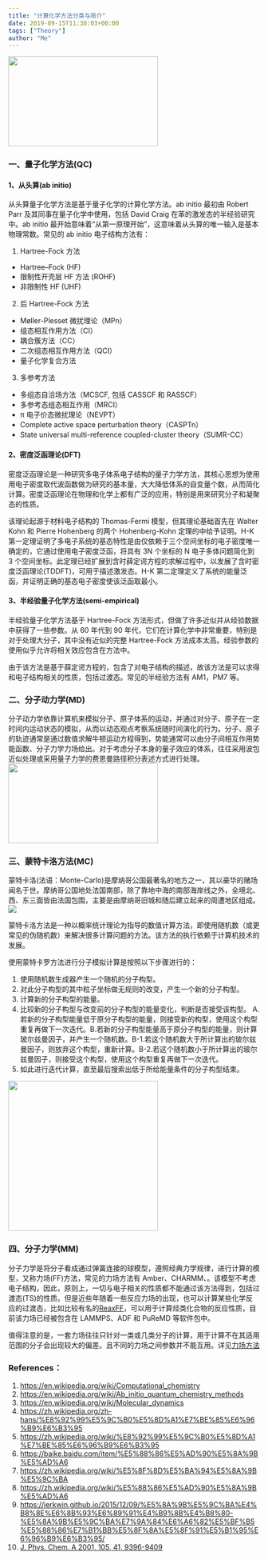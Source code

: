 ```yaml
---
title: "计算化学方法分类与简介"
date: 2019-09-15T11:30:03+00:00
tags: ["Theory"]
author: "Me"
---
```


<img width = '300' height ='180' src ="https://qiniu.smitee.cn/images/2019-09-19/image-9CHjfVQn.png"/>

### 一、量子化学方法(QC)

#### 1、从头算(ab initio)

从头算量子化学方法是基于量子化学的计算化学方法。ab initio 最初由 Robert Parr 及其同事在量子化学中使用，包括 David Craig 在苯的激发态的半经验研究中。ab initio 最开始意味着“从第一原理开始”，这意味着从头算的唯一输入是基本物理常数。常见的 ab initio 电子结构方法有：

1. Hartree-Fock 方法

- Hartree–Fock (HF)
- 限制性开壳层 HF 方法 (ROHF)
- 非限制性 HF (UHF)

2. 后 Hartree-Fock 方法

- Møller-Plesset 微扰理论（MPn）
- 组态相互作用方法（CI）
- 耦合簇方法（CC）
- 二次组态相互作用方法（QCI）
- 量子化学复合方法

3. 多参考方法

- 多组态自洽场方法（MCSCF, 包括 CASSCF 和 RASSCF）
- 多参考态组态相互作用（MRCI）
- π 电子价态微扰理论（NEVPT）
- Complete active space perturbation theory（CASPTn）
- State universal multi-reference coupled-cluster theory（SUMR-CC）

#### 2、密度泛函理论(DFT)

密度泛函理论是一种研究多电子体系电子结构的量子力学方法，其核心思想为使用用电子密度取代波函数做为研究的基本量，大大降低体系的自变量个数，从而简化计算。密度泛函理论在物理和化学上都有广泛的应用，特别是用来研究分子和凝聚态的性质。

该理论起源于材料电子结构的 Thomas-Fermi 模型，但其理论基础首先在 Walter Kohn 和 Pierre Hohenberg 的两个 Hohenberg-Kohn 定理的中给予证明。H-K 第一定理证明了多电子系统的基态特性是由仅依赖于三个空间坐标的电子密度唯一确定的，它通过使用电子密度泛函，将具有 3N 个坐标的 N 电子多体问题简化到 3 个空间坐标。此定理已经扩展到含时薛定谔方程的求解过程中，以发展了含时密度泛函理论(TDDFT)，可用于描述激发态。H-K 第二定理定义了系统的能量泛函，并证明正确的基态电子密度使该泛函取最小。

#### 3、半经验量子化学方法(semi-empirical)

半经验量子化学方法基于 Hartree-Fock 方法形式，但做了许多近似并从经验数据中获得了一些参数。从 60 年代到 90 年代，它们在计算化学中非常重要，特别是对于处理大分子，其中没有近似的完整 Hartree-Fock 方法成本太高。经验参数的使用似乎允许将相关效应包含在方法中。

由于该方法是基于薛定谔方程的，包含了对电子结构的描述，故该方法是可以求得和电子结构相关的性质，包括过渡态。常见的半经验方法有 AM1，PM7 等。

### 二、分子动力学(MD)

分子动力学依靠计算机来模拟分子、原子体系的运动，并通过对分子、原子在一定时间内运动状态的模拟，从而以动态观点考察系统随时间演化的行为。分子、原子的轨迹通常是通过数值求解牛顿运动方程得到，势能通常可以由分子间相互作用势能函数、分子力学力场给出。对于考虑分子本身的量子效应的体系，往往采用波包近似处理或采用量子力学的费恩曼路径积分表述方式进行处理。
<img width = '300' height ='160' src ="https://upload.wikimedia.org/wikipedia/commons/f/f4/MD_water.gif"/>

### 三、蒙特卡洛方法(MC)

蒙特卡洛(法语：Monte-Carlo)是摩纳哥公国最著名的地方之一，其以豪华的赌场闻名于世。摩纳哥公国地处法国南部，除了靠地中海的南部海岸线之外，全境北、西、东三面皆由法国包围，主要是由摩纳哥旧城和随后建立起来的周遭地区组成。
![](https://upload.wikimedia.org/wikipedia/commons/thumb/a/a3/Monaco-CIA_WFB_Map.png/300px-Monaco-CIA_WFB_Map.png)

蒙特卡洛方法是一种以概率统计理论为指导的数值计算方法，即使用随机数（或更常见的伪随机数）来解决很多计算问题的方法。该方法的执行依赖于计算机技术的发展。

使用蒙特卡罗方法进行分子模拟计算是按照以下步骤进行的：

1. 使用随机数生成器产生一个随机的分子构型。
2. 对此分子构型的其中粒子坐标做无规则的改变，产生一个新的分子构型。
3. 计算新的分子构型的能量。
4. 比较新的分子构型与改变前的分子构型的能量变化，判断是否接受该构型。
   A. 若新的分子构型能量低于原分子构型的能量，则接受新的构型，使用这个构型重复再做下一次迭代。B.若新的分子构型能量高于原分子构型的能量，则计算玻尔兹曼因子，并产生一个随机数。B-1.若这个随机数大于所计算出的玻尔兹曼因子，则放弃这个构型，重新计算。B-2.若这个随机数小于所计算出的玻尔兹曼因子，则接受这个构型，使用这个构型重复再做下一次迭代。
5. 如此进行迭代计算，直至最后搜索出低于所给能量条件的分子构型结束。

<img width = '300' height ='300' src ="https://upload.wikimedia.org/wikipedia/commons/thumb/8/84/Pi_30K.gif/220px-Pi_30K.gif"/>

### 四、分子力学(MM)

分子力学是将分子看成通过弹簧连接的球模型，遵照经典力学规律，进行计算的模型，又称力场(FF)方法，常见的力场方法有 Amber、CHARMM、。该模型不考虑电子结构，因此，原则上，一切与电子相关的性质都不能通过该方法得到，包括过渡态(TS)的性质。但是近些年随着一些反应力场的出现，也可以计算某些化学反应的过渡态，比如比较有名的[ReaxFF](https://pubs.acs.org/doi/10.1021/jp004368u)，可以用于计算烃类化合物的反应性质，目前该力场已经被包含在 LAMMPS、ADF 和 PuReMD 等软件包中。

值得注意的是，一套力场往往只针对一类或几类分子的计算，用于计算不在其适用范围的分子会出现较大的偏差。且不同的力场之间参数并不能互用。详见[力场方法]()

### References：

1. https://en.wikipedia.org/wiki/Computational_chemistry
1. https://en.wikipedia.org/wiki/Ab_initio_quantum_chemistry_methods
1. https://en.wikipedia.org/wiki/Molecular_dynamics
1. https://zh.wikipedia.org/zh-hans/%E8%92%99%E5%9C%B0%E5%8D%A1%E7%BE%85%E6%96%B9%E6%B3%95
1. https://zh.wikipedia.org/wiki/%E8%92%99%E5%9C%B0%E5%8D%A1%E7%BE%85%E6%96%B9%E6%B3%95
1. https://baike.baidu.com/item/%E5%88%86%E5%AD%90%E5%8A%9B%E5%AD%A6
1. https://zh.wikipedia.org/wiki/%E5%8F%8D%E5%BA%94%E5%8A%9B%E5%9C%BA
1. https://zh.wikipedia.org/wiki/%E5%88%86%E5%AD%90%E5%8A%9B%E5%AD%A6
1. https://jerkwin.github.io/2015/12/09/%E5%8A%9B%E5%9C%BA%E4%B8%8E%E6%8B%93%E6%89%91%E4%B9%8B%E4%B8%80-%E5%8A%9B%E5%9C%BA%E7%9A%84%E6%A6%82%E5%BF%B5%E5%88%86%E7%B1%BB%E5%8F%8A%E5%8F%91%E5%B1%95%E6%96%B9%E6%B3%95/
1. [J. Phys. Chem. A 2001, 105, 41, 9396-9409](https://pubs.acs.org/doi/10.1021/jp004368u)
